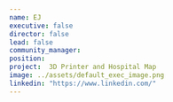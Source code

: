 ```yaml
---
name: EJ
executive: false
director: false
lead: false
community_manager:   
position:  
project:  3D Printer and Hospital Map
image: ../assets/default_exec_image.png
linkedin: "https://www.linkedin.com/"
---
```

